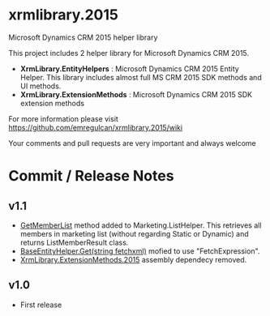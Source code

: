 # xrmlibrary.2015
Microsoft Dynamics CRM 2015 helper library

This project includes 2 helper library for Microsoft Dynamics CRM 2015.
* **XrmLibrary.EntityHelpers** : Microsoft Dynamics CRM 2015 Entity Helper. This library includes almost full MS CRM 2015 SDK methods and UI methods.
* **XrmLibrary.ExtensionMethods** : Microsoft Dynamics CRM 2015 SDK extension methods

For more information please visit https://github.com/emregulcan/xrmlibrary.2015/wiki

Your comments and pull requests are very important and always welcome


# Commit / Release Notes

## v1.1
- [GetMemberList](https://github.com/emregulcan/xrmlibrary.2015/blob/master/XrmLibrary.EntityHelpers/Marketing/ListHelper.cs#L281-L308) method added to Marketing.ListHelper. This retrieves all members in marketing list (without regarding Static or Dynamic) and returns ListMemberResult class. 
- [BaseEntityHelper.Get(string fetchxml)](https://github.com/emregulcan/xrmlibrary.2015/blob/master/XrmLibrary.EntityHelpers/Common/BaseEntityHelper.cs#L101-L107) mofied to use "FetchExpression".
- [XrmLibrary.ExtensionMethods.2015](https://github.com/emregulcan/xrmlibrary.2015/tree/master/XrmLibrary.ExtensionMethods) assembly dependecy removed.

## v1.0
- First release
